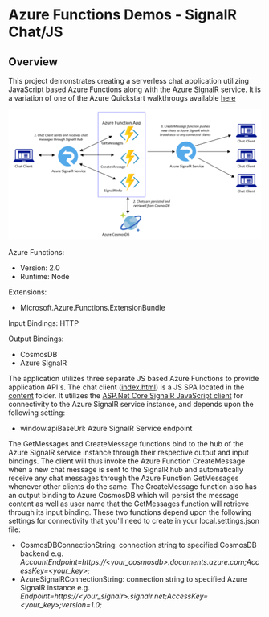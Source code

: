 # Azure Functions Demos - SignalR Chat/JS

## Overview

This project demonstrates creating a serverless chat application utilizing JavaScript based Azure Functions along with the Azure SignalR service. It is a variation of one of the Azure Quickstart walkthrougs available [here](https://docs.microsoft.com/en-us/azure/azure-signalr/signalr-quickstart-azure-functions-csharp)

<properties
    pageTitle="Azure Functions Serverless Chat Demo"
    description="Demo of a serverless chat app utilizing Azure Functions and Azure SignalR service"
    services="azure-functions,azure-signalr,javascript"
    documentationCenter="Azure"
/>

<tags
    ms.service="azure-functions"
    ms.devlang="JS"/>

![Azure Functions Serverless Chat Sample](../images/ServerlessChat1.png)

Azure Functions:
- Version: 2.0
- Runtime: Node

Extensions:
- Microsoft.Azure.Functions.ExtensionBundle

Input Bindings: HTTP

Output Bindings:
- CosmosDB
- Azure SignalR

The application utilizes three separate JS based Azure Functions to provide application API's. The chat client ([index.html](./content/index.html)) is a JS SPA located in the [content](./content) folder. It utilizes the [ASP.Net Core SignalR JavaScript client](https://docs.microsoft.com/en-us/aspnet/core/signalr/javascript-client?view=aspnetcore-3.1) for connectivity to the Azure SignalR service instance, and depends upon the following setting:
- window.apiBaseUrl: Azure SignalR Service endpoint

The GetMessages and CreateMessage functions bind to the hub of the Azure SignalR service instance through their respective output and input bindings. The client will thus invoke the Azure Function CreateMessage when a new chat message is sent to the SignalR hub and automatically receive any chat messages through the Azure Function GetMessages whenever other clients do the same. The CreateMessage function also has an output binding to Azure CosmosDB which will persist the message content as well as user name that the GetMessages function will retrieve through its input binding. These two functions depend upon the following settings for connectivity that you'll need to create in your local.settings.json file:
- CosmosDBConnectionString: connection string to specified CosmosDB backend e.g. *AccountEndpoint=https://<your_cosmosdb>.documents.azure.com;AccessKey=<your_key>;*
- AzureSignalRConnectionString: connection string to specified Azure SignalR instance e.g. *Endpoint=https://<your_signalr>.signalr.net;AccessKey=<your_key>;version=1.0;*
